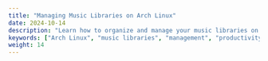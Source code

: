 ```yaml
---
title: "Managing Music Libraries on Arch Linux"
date: 2024-10-14
description: "Learn how to organize and manage your music libraries on Arch Linux."
keywords: ["Arch Linux", "music libraries", "management", "productivity"]
weight: 14
---
```

